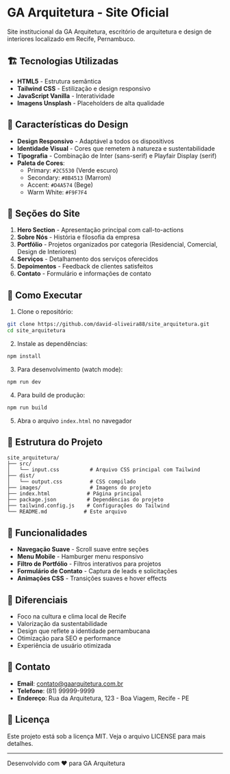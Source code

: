 # GA Arquitetura - Site Oficial

Site institucional da GA Arquitetura, escritório de arquitetura e design de interiores localizado em Recife, Pernambuco.

## 🏗️ Tecnologias Utilizadas

- **HTML5** - Estrutura semântica
- **Tailwind CSS** - Estilização e design responsivo
- **JavaScript Vanilla** - Interatividade
- **Imagens Unsplash** - Placeholders de alta qualidade

## 🎨 Características do Design

- **Design Responsivo** - Adaptável a todos os dispositivos
- **Identidade Visual** - Cores que remetem à natureza e sustentabilidade
- **Tipografia** - Combinação de Inter (sans-serif) e Playfair Display (serif)
- **Paleta de Cores**:
  - Primary: `#2C5530` (Verde escuro)
  - Secondary: `#8B4513` (Marrom)
  - Accent: `#D4A574` (Bege)
  - Warm White: `#F9F7F4`

## 📱 Seções do Site

1. **Hero Section** - Apresentação principal com call-to-actions
2. **Sobre Nós** - História e filosofia da empresa
3. **Portfólio** - Projetos organizados por categoria (Residencial, Comercial, Design de Interiores)
4. **Serviços** - Detalhamento dos serviços oferecidos
5. **Depoimentos** - Feedback de clientes satisfeitos
6. **Contato** - Formulário e informações de contato

## 🚀 Como Executar

1. Clone o repositório:
```bash
git clone https://github.com/david-oliveira88/site_arquitetura.git
cd site_arquitetura
```

2. Instale as dependências:
```bash
npm install
```

3. Para desenvolvimento (watch mode):
```bash
npm run dev
```

4. Para build de produção:
```bash
npm run build
```

5. Abra o arquivo `index.html` no navegador

## 📁 Estrutura do Projeto

```
site_arquitetura/
├── src/
│   └── input.css          # Arquivo CSS principal com Tailwind
├── dist/
│   └── output.css         # CSS compilado
├── images/                # Imagens do projeto
├── index.html            # Página principal
├── package.json          # Dependências do projeto
├── tailwind.config.js    # Configurações do Tailwind
└── README.md            # Este arquivo
```

## 🎯 Funcionalidades

- **Navegação Suave** - Scroll suave entre seções
- **Menu Mobile** - Hamburger menu responsivo
- **Filtro de Portfólio** - Filtros interativos para projetos
- **Formulário de Contato** - Captura de leads e solicitações
- **Animações CSS** - Transições suaves e hover effects

## 🌟 Diferenciais

- Foco na cultura e clima local de Recife
- Valorização da sustentabilidade
- Design que reflete a identidade pernambucana
- Otimização para SEO e performance
- Experiência de usuário otimizada

## 📧 Contato

- **Email**: contato@gaarquitetura.com.br
- **Telefone**: (81) 99999-9999
- **Endereço**: Rua da Arquitetura, 123 - Boa Viagem, Recife - PE

## 📄 Licença

Este projeto está sob a licença MIT. Veja o arquivo LICENSE para mais detalhes.

---

Desenvolvido com ❤️ para GA Arquitetura